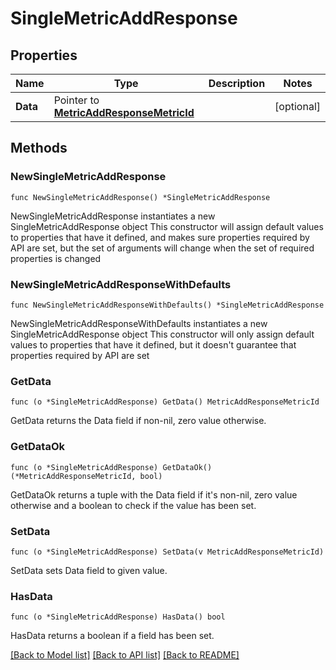 # SingleMetricAddResponse

## Properties

Name | Type | Description | Notes
------------ | ------------- | ------------- | -------------
**Data** | Pointer to [**MetricAddResponseMetricId**](MetricAddResponse_metric_id.md) |  | [optional] 

## Methods

### NewSingleMetricAddResponse

`func NewSingleMetricAddResponse() *SingleMetricAddResponse`

NewSingleMetricAddResponse instantiates a new SingleMetricAddResponse object
This constructor will assign default values to properties that have it defined,
and makes sure properties required by API are set, but the set of arguments
will change when the set of required properties is changed

### NewSingleMetricAddResponseWithDefaults

`func NewSingleMetricAddResponseWithDefaults() *SingleMetricAddResponse`

NewSingleMetricAddResponseWithDefaults instantiates a new SingleMetricAddResponse object
This constructor will only assign default values to properties that have it defined,
but it doesn't guarantee that properties required by API are set

### GetData

`func (o *SingleMetricAddResponse) GetData() MetricAddResponseMetricId`

GetData returns the Data field if non-nil, zero value otherwise.

### GetDataOk

`func (o *SingleMetricAddResponse) GetDataOk() (*MetricAddResponseMetricId, bool)`

GetDataOk returns a tuple with the Data field if it's non-nil, zero value otherwise
and a boolean to check if the value has been set.

### SetData

`func (o *SingleMetricAddResponse) SetData(v MetricAddResponseMetricId)`

SetData sets Data field to given value.

### HasData

`func (o *SingleMetricAddResponse) HasData() bool`

HasData returns a boolean if a field has been set.


[[Back to Model list]](../README.md#documentation-for-models) [[Back to API list]](../README.md#documentation-for-api-endpoints) [[Back to README]](../README.md)



